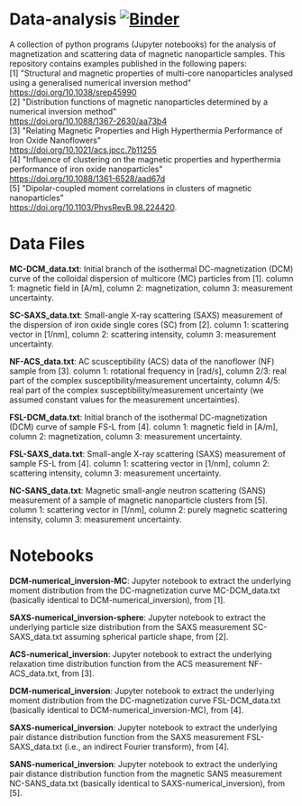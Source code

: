 # Data-analysis [![Binder](https://mybinder.org/badge_logo.svg)](https://mybinder.org/v2/gh/PBenderLux/Data-analysis/master)
A collection of python programs (Jupyter notebooks) for the analysis of magnetization and scattering data of magnetic nanoparticle samples. 
This repository contains examples published in the following papers:  
[1] "Structural and magnetic properties of multi-core nanoparticles analysed using a generalised numerical inversion method"\
https://doi.org/10.1038/srep45990 \
[2] "Distribution functions of magnetic nanoparticles determined by a numerical inversion method"\
https://doi.org/10.1088/1367-2630/aa73b4 \
[3] "Relating Magnetic Properties and High Hyperthermia Performance of Iron Oxide Nanoflowers"\
https://doi.org/10.1021/acs.jpcc.7b11255 \
[4] "Influence of clustering on the magnetic properties and hyperthermia performance of iron oxide nanoparticles"\
https://doi.org/10.1088/1361-6528/aad67d \
[5] "Dipolar-coupled moment correlations in clusters of magnetic nanoparticles"\
https://doi.org/10.1103/PhysRevB.98.224420.
# Data Files
**MC-DCM_data.txt**: Initial branch of the isothermal DC-magnetization (DCM) curve of the colloidal dispersion of multicore (MC) particles from [1]. column 1: magnetic field in [A/m], column 2: magnetization, column 3: measurement uncertainty.

**SC-SAXS_data.txt**: Small-angle X-ray scattering (SAXS) measurement of the dispersion of iron oxide single cores (SC) from [2]. column 1: scattering vector in [1/nm], column 2: scattering intensity, column 3: measurement uncertainty.

**NF-ACS_data.txt**: AC scusceptibility (ACS) data of the nanoflower (NF) sample from [3]. column 1: rotational frequency in [rad/s], column 2/3: real part of the complex susceptibility/measurement uncertainty, column 4/5: real part of the complex susceptibility/measurement uncertainty (we assumed constant values for the measurement uncertainties).

**FSL-DCM_data.txt**: Initial branch of the isothermal DC-magnetization (DCM) curve of sample FS-L from [4]. column 1: magnetic field in [A/m], column 2: magnetization, column 3: measurement uncertainty.

**FSL-SAXS_data.txt**: Small-angle X-ray scattering (SAXS) measurement of sample FS-L from [4]. column 1: scattering vector in [1/nm], column 2: scattering intensity, column 3: measurement uncertainty.

**NC-SANS_data.txt**: Magnetic small-angle neutron scattering (SANS) measurement of a sample of magnetic nanoparticle clusters from [5]. column 1: scattering vector in [1/nm], column 2: purely magnetic scattering intensity, column 3: measurement uncertainty.

# Notebooks
**DCM-numerical_inversion-MC**: Jupyter notebook to extract the underlying moment distribution from the DC-magnetization curve MC-DCM_data.txt (basically identical to DCM-numerical_inversion), from [1].

**SAXS-numerical_inversion-sphere**: Jupyter notebook to extract the underlying particle size distribution from the SAXS measurement SC-SAXS_data.txt assuming spherical particle shape, from [2].

**ACS-numerical_inversion**: Jupyter notebook to extract the underlying relaxation time distribution function from the ACS measurement NF-ACS_data.txt, from [3].

**DCM-numerical_inversion**: Jupyter notebook to extract the underlying moment distribution from the DC-magnetization curve FSL-DCM_data.txt (basically identical to DCM-numerical_inversion-MC), from [4].

**SAXS-numerical_inversion**: Jupyter notebook to extract the underlying pair distance distribution function from the SAXS measurement FSL-SAXS_data.txt (i.e., an indirect Fourier transform), from [4].

**SANS-numerical_inversion**: Jupyter notebook to extract the underlying pair distance distribution function from the magnetic SANS measurement NC-SANS_data.txt (basically identical to SAXS-numerical_inversion), from [5].
